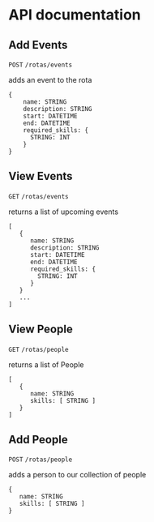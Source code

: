 # API documentation

## Add Events

`POST`
`/rotas/events`

adds an event to the rota

    {
        name: STRING
        description: STRING
        start: DATETIME
        end: DATETIME
        required_skills: {
          STRING: INT
        }
    }


## View Events

`GET`
`/rotas/events`

returns a list of upcoming events

    [
       {
          name: STRING
          description: STRING
          start: DATETIME
          end: DATETIME
          required_skills: {
            STRING: INT
          }
       }
       ...
    ]


## View People

`GET`
`/rotas/people`

returns a list of People

    [
       {
          name: STRING
          skills: [ STRING ]
       }
    ]


## Add People

`POST`
`/rotas/people`

adds a person to our collection of people

    {
       name: STRING
       skills: [ STRING ]
    }
